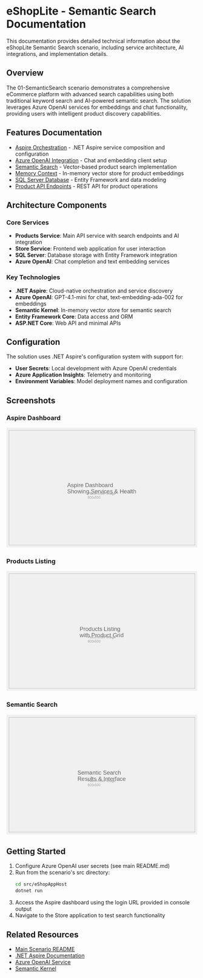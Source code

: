 # eShopLite - Semantic Search Documentation

This documentation provides detailed technical information about the eShopLite Semantic Search scenario, including service architecture, AI integrations, and implementation details.

## Overview

The 01-SemanticSearch scenario demonstrates a comprehensive eCommerce platform with advanced search capabilities using both traditional keyword search and AI-powered semantic search. The solution leverages Azure OpenAI services for embeddings and chat functionality, providing users with intelligent product discovery capabilities.

## Features Documentation

- [Aspire Orchestration](./aspire-orchestration.md) - .NET Aspire service composition and configuration
- [Azure OpenAI Integration](./azure-openai-integration.md) - Chat and embedding client setup
- [Semantic Search](./semantic-search.md) - Vector-based product search implementation
- [Memory Context](./memory-context.md) - In-memory vector store for product embeddings
- [SQL Server Database](./sql-server-database.md) - Entity Framework and data modeling
- [Product API Endpoints](./product-api-endpoints.md) - REST API for product operations

## Architecture Components

### Core Services
- **Products Service**: Main API service with search endpoints and AI integration
- **Store Service**: Frontend web application for user interaction
- **SQL Server**: Database storage with Entity Framework integration
- **Azure OpenAI**: Chat completion and text embedding services

### Key Technologies
- **.NET Aspire**: Cloud-native orchestration and service discovery
- **Azure OpenAI**: GPT-4.1-mini for chat, text-embedding-ada-002 for embeddings
- **Semantic Kernel**: In-memory vector store for semantic search
- **Entity Framework Core**: Data access and ORM
- **ASP.NET Core**: Web API and minimal APIs

## Configuration

The solution uses .NET Aspire's configuration system with support for:
- **User Secrets**: Local development with Azure OpenAI credentials
- **Azure Application Insights**: Telemetry and monitoring
- **Environment Variables**: Model deployment names and configuration

## Screenshots

### Aspire Dashboard
![Aspire Dashboard](./images/dashboard.jpg)

### Products Listing
![Products Listing](./images/products.jpg)

### Semantic Search
![Semantic Search](./images/search.jpg)

## Getting Started

1. Configure Azure OpenAI user secrets (see main README.md)
2. Run from the scenario's src directory:
   ```bash
   cd src/eShopAppHost
   dotnet run
   ```
3. Access the Aspire dashboard using the login URL provided in console output
4. Navigate to the Store application to test search functionality

## Related Resources

- [Main Scenario README](../README.md)
- [.NET Aspire Documentation](https://learn.microsoft.com/en-us/dotnet/aspire/)
- [Azure OpenAI Service](https://azure.microsoft.com/en-us/products/cognitive-services/openai-service/)
- [Semantic Kernel](https://learn.microsoft.com/en-us/semantic-kernel/)